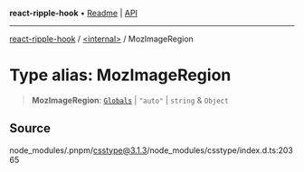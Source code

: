 **react-ripple-hook** • [Readme](../../README.md) \| [API](../../globals.md)

---

[react-ripple-hook](../../README.md) / [\<internal\>](../README.md) / MozImageRegion

# Type alias: MozImageRegion

> **MozImageRegion**: [`Globals`](Globals.md) \| `"auto"` \| `string` & `Object`

## Source

node_modules/.pnpm/csstype@3.1.3/node_modules/csstype/index.d.ts:20365
